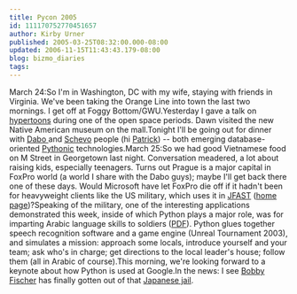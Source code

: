 ```yaml
---
title: Pycon 2005
id: 111170752770451657
author: Kirby Urner
published: 2005-03-25T08:32:00.000-08:00
updated: 2006-11-15T11:43:43.179-08:00
blog: bizmo_diaries
tags: 
---
```


March 24:So I'm in Washington, DC with my wife, staying with friends in Virginia. We've been taking the Orange Line into town the last two mornings. I get off at Foggy Bottom/GWU.Yesterday I gave a talk on [hypertoons](http://www.python.org/moin/HyperToons) during one of the open space periods. Dawn visited the new Native American museum on the mall.Tonight I'll be going out for dinner with [Dabo ](http://dabodev.com/)and [Schevo](http://schevo.org/) people (hi [Patrick](http://mail.python.org/pipermail/pycon2005-attendees/2005-March/000058.html)) -- both emerging database-oriented [Pythonic](http://www.pycon.org/) technologies.March 25:So we had good Vietnamese food on M Street in Georgetown last night. Conversation meadered, a lot about raising kids, especially teenagers. Turns out Prague is a major capital in FoxPro world (a world I share with the Dabo guys); maybe I'll get back there one of these days. Would Microsoft have let FoxPro die off if it hadn't been for heavyweight clients like the US military, which uses it in [JFAST](http://www.advisor.com/Articles.nsf/aidp/RUBEM67) ([home page](http://www.jfast.org/jfast/default.asp))?Speaking of the military, one of the interesting applications demonstrated this week, inside of which Python plays a major role, was for imparting Arabic language skills to soldiers ([PDF](http://www.python.org/pycon/2005/papers/4/MissionEngine.WhitePaper.pdf)). Python glues together speech recognition software and a game engine (Unreal Tournament 2003), and simulates a mission: approach some locals, introduce yourself and your team; ask who's in charge; get directions to the local leader's house; follow them (all in Arabic of course).This morning, we're looking forward to a keynote about how Python is used at Google.In the news: I see [Bobby Fischer](http://www.ctv.ca/servlet/ArticleNews/story/CTVNews/1111749418761_8/?hub=World) has finally gotten out of that [Japanese jail](http://worldgame.blogspot.com/2004/10/strange-world-as-always.html).